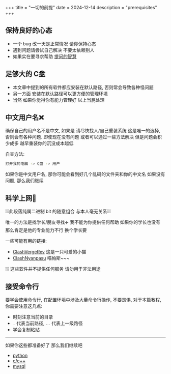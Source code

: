+++
title = "一切的前提"
date = 2024-12-14
description = "prerequisites"
+++

## 保持良好的心态

- 一个 bug 改一天是正常情况 请你保持心态
- 遇到问题请尝试自己解决 不要太依赖别人
- 如果实在要寻求帮助 [提问的智慧](https://github.com/ryanhanwu/How-To-Ask-Questions-The-Smart-Way)

## 足够大的 C盘

- 本文章中提到的所有软件都应安装在默认路径, 否则常会导致各种怪问题
- 另一方面 安装在默认路径可以更方便的管理环境
- 当然 如果你觉得你有能力管理好 以上当屁处理

## 中文用户名❌

确保自己的用户名不是中文, 如果是 请尽快找人/自己重装系统 这是唯一的选择, 否则会有各种问题. 即使现在没有问题 或者可以通过一些方法解决 但是问题会积少成多 越早重装你的沉没成本越低

自查方法:

```bash
打开我的电脑 -> C盘 -> 用户
```

如果你是中文用户名, 那你可能会看到好几个乱码的文件夹和你的中文名
如果没有问题, 那么我们继续

## 科学上网🚀

❕❕❕此段落纯属二进制 bit 的随意组合 与本人毫无关系❕❕❕

唯一的方法是找学长/朋友寻找✈️ 我不能为你提供任何帮助 如果你的学长也没有 那么肯定是他的专业能力不行 换个学长要

一些可能有用的链接:

- [ClashVergeRev](https://github.com/clash-verge-rev/clash-verge-rev) 这是一只可爱的小猫
- [ClashNyanpasu](https://github.com/LibNyanpasu/clash-nyanpasu) 喵帕斯~~~

❕❕❕ 这些软件并不提供任何服务 请勿用于非法用途

## 接受命令行

要学会使用命令行, 在配置环境中涉及大量命令行操作, 不要畏惧, 对于本篇教程, 你需要注意这几点:

- 时刻注意当前的目录
- `.` 代表当前路径, `..` 代表上一级路径
- 学会复制粘贴

---

如果你这些都准备好了 那么我们继续吧

- [python](/environment-setup/python)
- [c/c++](/environment-setup/c-cpp)
- [mysql](/environment-setup/mysql)
